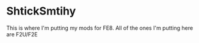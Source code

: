 # ShtickSmtihy
This is where I'm putting my mods for FE8. All of the ones I'm putting here are F2U/F2E

